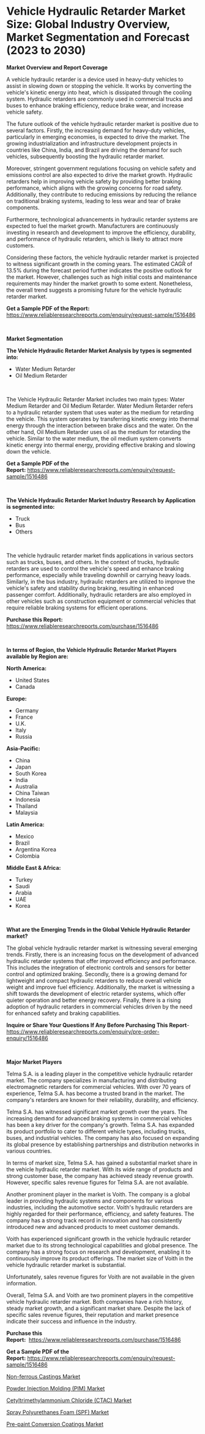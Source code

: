 <p><h1>Vehicle Hydraulic Retarder Market Size: Global Industry Overview, Market Segmentation and Forecast (2023 to 2030)</h1></p><p><strong>Market Overview and Report Coverage</strong></p>
<p><p>A vehicle hydraulic retarder is a device used in heavy-duty vehicles to assist in slowing down or stopping the vehicle. It works by converting the vehicle's kinetic energy into heat, which is dissipated through the cooling system. Hydraulic retarders are commonly used in commercial trucks and buses to enhance braking efficiency, reduce brake wear, and increase vehicle safety.</p><p>The future outlook of the vehicle hydraulic retarder market is positive due to several factors. Firstly, the increasing demand for heavy-duty vehicles, particularly in emerging economies, is expected to drive the market. The growing industrialization and infrastructure development projects in countries like China, India, and Brazil are driving the demand for such vehicles, subsequently boosting the hydraulic retarder market.</p><p>Moreover, stringent government regulations focusing on vehicle safety and emissions control are also expected to drive the market growth. Hydraulic retarders help in improving vehicle safety by providing better braking performance, which aligns with the growing concerns for road safety. Additionally, they contribute to reducing emissions by reducing the reliance on traditional braking systems, leading to less wear and tear of brake components.</p><p>Furthermore, technological advancements in hydraulic retarder systems are expected to fuel the market growth. Manufacturers are continuously investing in research and development to improve the efficiency, durability, and performance of hydraulic retarders, which is likely to attract more customers.</p><p>Considering these factors, the vehicle hydraulic retarder market is projected to witness significant growth in the coming years. The estimated CAGR of 13.5% during the forecast period further indicates the positive outlook for the market. However, challenges such as high initial costs and maintenance requirements may hinder the market growth to some extent. Nonetheless, the overall trend suggests a promising future for the vehicle hydraulic retarder market.</p></p>
<p><strong>Get a Sample PDF of the Report:</strong> <a href="https://www.reliableresearchreports.com/enquiry/request-sample/1516486">https://www.reliableresearchreports.com/enquiry/request-sample/1516486</a></p>
<p>&nbsp;</p>
<p><strong>Market Segmentation</strong></p>
<p><strong>The Vehicle Hydraulic Retarder Market Analysis by types is segmented into:</strong></p>
<p><ul><li>Water Medium Retarder</li><li>Oil Medium Retarder</li></ul></p>
<p>&nbsp;</p>
<p><p>The Vehicle Hydraulic Retarder Market includes two main types: Water Medium Retarder and Oil Medium Retarder. Water Medium Retarder refers to a hydraulic retarder system that uses water as the medium for retarding the vehicle. This system operates by transferring kinetic energy into thermal energy through the interaction between brake discs and the water. On the other hand, Oil Medium Retarder uses oil as the medium for retarding the vehicle. Similar to the water medium, the oil medium system converts kinetic energy into thermal energy, providing effective braking and slowing down the vehicle.</p></p>
<p><strong>Get a Sample PDF of the Report:</strong>&nbsp;<a href="https://www.reliableresearchreports.com/enquiry/request-sample/1516486">https://www.reliableresearchreports.com/enquiry/request-sample/1516486</a></p>
<p>&nbsp;</p>
<p><strong>The Vehicle Hydraulic Retarder Market Industry Research by Application is segmented into:</strong></p>
<p><ul><li>Truck</li><li>Bus</li><li>Others</li></ul></p>
<p>&nbsp;</p>
<p><p>The vehicle hydraulic retarder market finds applications in various sectors such as trucks, buses, and others. In the context of trucks, hydraulic retarders are used to control the vehicle's speed and enhance braking performance, especially while traveling downhill or carrying heavy loads. Similarly, in the bus industry, hydraulic retarders are utilized to improve the vehicle's safety and stability during braking, resulting in enhanced passenger comfort. Additionally, hydraulic retarders are also employed in other vehicles such as construction equipment or commercial vehicles that require reliable braking systems for efficient operations.</p></p>
<p><strong>Purchase this Report:</strong>&nbsp; <a href="https://www.reliableresearchreports.com/purchase/1516486">https://www.reliableresearchreports.com/purchase/1516486</a></p>
<p>&nbsp;</p>
<p><strong>In terms of Region, the Vehicle Hydraulic Retarder Market Players available by Region are:</strong></p>
<p>
    <p> <strong> North America: </strong>
        <ul>
            <li>United States</li>
            <li>Canada</li>
        </ul>
        </p> 
    <p> <strong> Europe: </strong>
        <ul>
            <li>Germany</li>
            <li>France</li>
            <li>U.K.</li>
            <li>Italy</li>
            <li>Russia</li>
        </ul>
        </p> 
    <p> <strong> Asia-Pacific: </strong>
        <ul>
            <li>China</li>
            <li>Japan</li>
            <li>South Korea</li>
            <li>India</li>
            <li>Australia</li>
            <li>China Taiwan</li>
            <li>Indonesia</li>
            <li>Thailand</li>
            <li>Malaysia</li>
        </ul>
        </p> 
    <p> <strong> Latin America: </strong>
        <ul>
            <li>Mexico</li>
            <li>Brazil</li>
            <li>Argentina Korea</li>
            <li>Colombia</li>
        </ul>
        </p> 
    <p> <strong> Middle East & Africa: </strong>
        <ul>
            <li>Turkey</li>
            <li>Saudi</li>
            <li>Arabia</li>
            <li>UAE</li>
            <li>Korea</li>
        </ul>
    </p>
    </p>
<p>&nbsp;</p>
<p><strong>What are the Emerging Trends in the Global Vehicle Hydraulic Retarder market?</strong></p>
<p><p>The global vehicle hydraulic retarder market is witnessing several emerging trends. Firstly, there is an increasing focus on the development of advanced hydraulic retarder systems that offer improved efficiency and performance. This includes the integration of electronic controls and sensors for better control and optimized braking. Secondly, there is a growing demand for lightweight and compact hydraulic retarders to reduce overall vehicle weight and improve fuel efficiency. Additionally, the market is witnessing a shift towards the development of electric retarder systems, which offer quieter operation and better energy recovery. Finally, there is a rising adoption of hydraulic retarders in commercial vehicles driven by the need for enhanced safety and braking capabilities.</p></p>
<p><strong>Inquire or Share Your Questions If Any Before Purchasing This Report</strong>- <a href="https://www.reliableresearchreports.com/enquiry/pre-order-enquiry/1516486">https://www.reliableresearchreports.com/enquiry/pre-order-enquiry/1516486</a></p>
<p>&nbsp;</p>
<p><strong>Major Market Players</strong></p>
<p><p>Telma S.A. is a leading player in the competitive vehicle hydraulic retarder market. The company specializes in manufacturing and distributing electromagnetic retarders for commercial vehicles. With over 70 years of experience, Telma S.A. has become a trusted brand in the market. The company's retarders are known for their reliability, durability, and efficiency.</p><p>Telma S.A. has witnessed significant market growth over the years. The increasing demand for advanced braking systems in commercial vehicles has been a key driver for the company's growth. Telma S.A. has expanded its product portfolio to cater to different vehicle types, including trucks, buses, and industrial vehicles. The company has also focused on expanding its global presence by establishing partnerships and distribution networks in various countries.</p><p>In terms of market size, Telma S.A. has gained a substantial market share in the vehicle hydraulic retarder market. With its wide range of products and strong customer base, the company has achieved steady revenue growth. However, specific sales revenue figures for Telma S.A. are not available.</p><p>Another prominent player in the market is Voith. The company is a global leader in providing hydraulic systems and components for various industries, including the automotive sector. Voith's hydraulic retarders are highly regarded for their performance, efficiency, and safety features. The company has a strong track record in innovation and has consistently introduced new and advanced products to meet customer demands.</p><p>Voith has experienced significant growth in the vehicle hydraulic retarder market due to its strong technological capabilities and global presence. The company has a strong focus on research and development, enabling it to continuously improve its product offerings. The market size of Voith in the vehicle hydraulic retarder market is substantial.</p><p>Unfortunately, sales revenue figures for Voith are not available in the given information.</p><p>Overall, Telma S.A. and Voith are two prominent players in the competitive vehicle hydraulic retarder market. Both companies have a rich history, steady market growth, and a significant market share. Despite the lack of specific sales revenue figures, their reputation and market presence indicate their success and influence in the industry.</p></p>
<p><strong>Purchase this Report:</strong>&nbsp;&nbsp;<a href="https://www.reliableresearchreports.com/purchase/1516486">https://www.reliableresearchreports.com/purchase/1516486</a></p>
<p></p>
<p><strong>Get a Sample PDF of the Report:</strong>&nbsp;<a href="https://www.reliableresearchreports.com/enquiry/request-sample/1516486">https://www.reliableresearchreports.com/enquiry/request-sample/1516486</a></p>
<p><p><a href="https://medium.com/@fire.belt.bug/non-ferrous-castings-market-size-and-market-trends-complete-industry-overview-2023-to-2030-be60ffa7eb25">Non-ferrous Castings Market</a></p><p><a href="https://medium.com/@read.code.store/powder-injection-molding-pim-market-size-market-outlook-and-market-forecast-2023-to-2030-8b0c27bf73f9">Powder Injection Molding (PIM) Market</a></p><p><a href="https://medium.com/@index.mill.peace/cetyltrimethylammonium-chloride-ctac-market-comprehensive-assessment-by-type-application-and-16c1c148d69f">Cetyltrimethylammonium Chloride (CTAC) Market</a></p><p><a href="https://medium.com/@palm.quick.roof/spray-polyurethanes-foam-spf-market-trends-forecast-and-competitive-analysis-to-2030-a77c05e4af15">Spray Polyurethanes Foam (SPF) Market</a></p><p><a href="https://medium.com/@sink.pay.sand/pre-paint-conversion-coatings-market-comprehensive-assessment-by-type-application-and-geography-027c85285f33">Pre-paint Conversion Coatings Market</a></p></p>